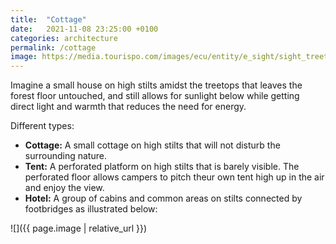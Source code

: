 ```yaml
---
title:  "Cottage"
date:   2021-11-08 23:25:00 +0100
categories: architecture
permalink: /cottage
image: https://media.tourispo.com/images/ecu/entity/e_sight/sight_treetop-walk-neckertal-mogelsberg_n72881-156419-1_l.jpg
---
```

Imagine a small house on high stilts amidst the treetops that leaves the forest floor untouched, and still allows for sunlight below while getting direct light and warmth that reduces the need for energy.

Different types:
* **Cottage:** A small cottage on high stilts that will not disturb the surrounding nature.
* **Tent:** A perforated platform on high stilts that is barely visible. The perforated floor allows campers to pitch theur own tent high up in the air and enjoy the view.
* **Hotel:** A group of cabins and common areas on stilts connected by footbridges as illustrated below:

![]({{ page.image | relative_url }})

<!-- ![image tooltip here](https://media.tourispo.com/images/ecu/entity/e_sight/sight_treetop-walk-neckertal-mogelsberg_n72881-156419-1_l.jpg) -->
